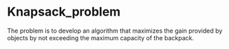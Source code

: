 # Knapsack_problem
The problem is to develop an algorithm that maximizes the gain provided by objects by not exceeding the maximum capacity of the backpack.